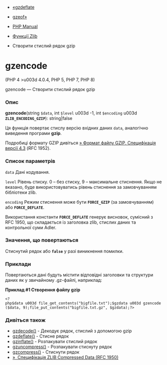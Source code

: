 - [«gzdeflate](function.gzdeflate.md)
- [gzeof»](function.gzeof.md)

- [PHP Manual](index.md)
- [Функції Zlib](ref.zlib.md)
- Створити стислий рядок gzip

# gzencode

(PHP 4 \>u003d 4.0.4, PHP 5, PHP 7, PHP 8)

gzencode — Створити стислий рядок gzip

### Опис

**gzencode**(string `$data`, int `$level` u003d -1, int `$encoding` u003d
**`ZLIB_ENCODING_GZIP`**): string\|false

Ця функція повертає стислу версію вхідних даних `data`, аналогічно
виведення програми **gzip**.

Подробиці формату GZIP дивіться [» Формат файлу GZIP. Специфікація
версії 4.3](http://www.faqs.org/rfcs/rfc1952) (RFC 1952).

### Список параметрів

`data`
Дані кодування.

`level`
Рівень стиску. 0 – без стиску, 9 – максимальне стиснення. Якщо не
вказано, буде використовуватись рівень стиснення за замовчуванням бібліотеки
zlib.

`encoding`
Режим стиснення може бути **`FORCE_GZIP`** (за замовчуванням) або
**`FORCE_DEFLATE`**.

Використання константи **`FORCE_DEFLATE`** генерує висновок,
сумісний з RFC 1950, що складається із заголовка zlib, стислих даних та
контрольної суми Adler.

### Значення, що повертаються

Стиснутий рядок або **`false`** у разі виникнення помилки.

### Приклади

Повертаються дані будуть містити відповідні заголовки та
структури даних як у звичайному .gz-файлі, наприклад:

**Приклад #1 Створення файлу gzip**

` <?php$data u003d file_get_contents("bigfile.txt");$gzdata u003d gzencode($data, 9);file_put_contents("bigfile.txt.gz", $gzdata);?> `

### Дивіться також

- [gzdecode()](function.gzdecode.md) - Декодує рядок, стислий з
допомогою gzip
- [gzdeflate()](function.gzdeflate.md) - Стисне рядок
- [gzinflate()](function.gzinflate.md) - Розпакувати стислий рядок
- [gzuncompress()](function.gzuncompress.md) - Розпакувати стиснуту
рядок
- [gzcompress()](function.gzcompress.md) - Стиснути рядок
- [»  Специфікація ZLIB Compressed Data (RFC
1950)](http://www.faqs.org/rfcs/rfc1950)
